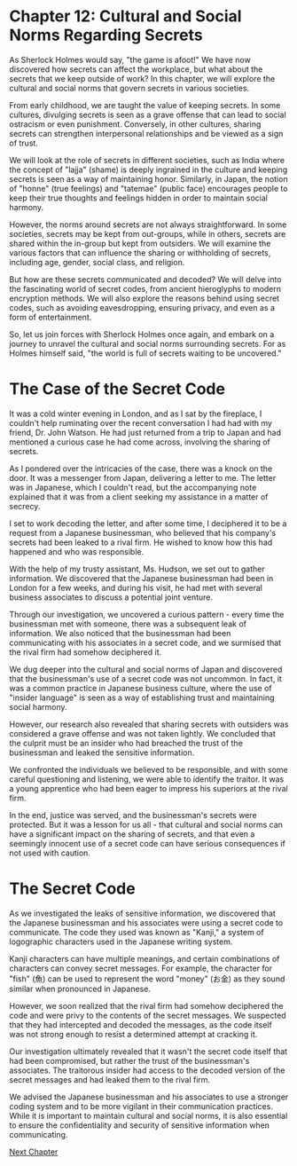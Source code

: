 # Chapter 12: Cultural and Social Norms Regarding Secrets

As Sherlock Holmes would say, "the game is afoot!" We have now discovered how secrets can affect the workplace, but what about the secrets that we keep outside of work? In this chapter, we will explore the cultural and social norms that govern secrets in various societies.

From early childhood, we are taught the value of keeping secrets. In some cultures, divulging secrets is seen as a grave offense that can lead to social ostracism or even punishment. Conversely, in other cultures, sharing secrets can strengthen interpersonal relationships and be viewed as a sign of trust.

We will look at the role of secrets in different societies, such as India where the concept of "lajja" (shame) is deeply ingrained in the culture and keeping secrets is seen as a way of maintaining honor. Similarly, in Japan, the notion of "honne" (true feelings) and "tatemae" (public face) encourages people to keep their true thoughts and feelings hidden in order to maintain social harmony.

However, the norms around secrets are not always straightforward. In some societies, secrets may be kept from out-groups, while in others, secrets are shared within the in-group but kept from outsiders. We will examine the various factors that can influence the sharing or withholding of secrets, including age, gender, social class, and religion.

But how are these secrets communicated and decoded? We will delve into the fascinating world of secret codes, from ancient hieroglyphs to modern encryption methods. We will also explore the reasons behind using secret codes, such as avoiding eavesdropping, ensuring privacy, and even as a form of entertainment.

So, let us join forces with Sherlock Holmes once again, and embark on a journey to unravel the cultural and social norms surrounding secrets. For as Holmes himself said, "the world is full of secrets waiting to be uncovered."
# The Case of the Secret Code

It was a cold winter evening in London, and as I sat by the fireplace, I couldn't help ruminating over the recent conversation I had had with my friend, Dr. John Watson. He had just returned from a trip to Japan and had mentioned a curious case he had come across, involving the sharing of secrets.

As I pondered over the intricacies of the case, there was a knock on the door. It was a messenger from Japan, delivering a letter to me. The letter was in Japanese, which I couldn't read, but the accompanying note explained that it was from a client seeking my assistance in a matter of secrecy.

I set to work decoding the letter, and after some time, I deciphered it to be a request from a Japanese businessman, who believed that his company's secrets had been leaked to a rival firm. He wished to know how this had happened and who was responsible.

With the help of my trusty assistant, Ms. Hudson, we set out to gather information. We discovered that the Japanese businessman had been in London for a few weeks, and during his visit, he had met with several business associates to discuss a potential joint venture.

Through our investigation, we uncovered a curious pattern - every time the businessman met with someone, there was a subsequent leak of information. We also noticed that the businessman had been communicating with his associates in a secret code, and we surmised that the rival firm had somehow deciphered it.

We dug deeper into the cultural and social norms of Japan and discovered that the businessman's use of a secret code was not uncommon. In fact, it was a common practice in Japanese business culture, where the use of "insider language" is seen as a way of establishing trust and maintaining social harmony.

However, our research also revealed that sharing secrets with outsiders was considered a grave offense and was not taken lightly. We concluded that the culprit must be an insider who had breached the trust of the businessman and leaked the sensitive information.

We confronted the individuals we believed to be responsible, and with some careful questioning and listening, we were able to identify the traitor. It was a young apprentice who had been eager to impress his superiors at the rival firm.

In the end, justice was served, and the businessman's secrets were protected. But it was a lesson for us all - that cultural and social norms can have a significant impact on the sharing of secrets, and that even a seemingly innocent use of a secret code can have serious consequences if not used with caution.
# The Secret Code

As we investigated the leaks of sensitive information, we discovered that the Japanese businessman and his associates were using a secret code to communicate. The code they used was known as "Kanji," a system of logographic characters used in the Japanese writing system.

Kanji characters can have multiple meanings, and certain combinations of characters can convey secret messages. For example, the character for "fish" (魚) can be used to represent the word "money" (お金) as they sound similar when pronounced in Japanese.

However, we soon realized that the rival firm had somehow deciphered the code and were privy to the contents of the secret messages. We suspected that they had intercepted and decoded the messages, as the code itself was not strong enough to resist a determined attempt at cracking it.

Our investigation ultimately revealed that it wasn't the secret code itself that had been compromised, but rather the trust of the businessman's associates. The traitorous insider had access to the decoded version of the secret messages and had leaked them to the rival firm.

We advised the Japanese businessman and his associates to use a stronger coding system and to be more vigilant in their communication practices. While it is important to maintain cultural and social norms, it is also essential to ensure the confidentiality and security of sensitive information when communicating.


[Next Chapter](13_Chapter13.md)